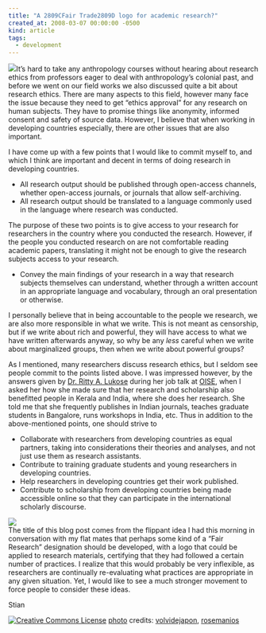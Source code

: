 ```yaml
---
title: "A 2809CFair Trade2809D logo for academic research?"
created_at: 2008-03-07 00:00:00 -0500
kind: article
tags:
  - development
---
```


[![](http://farm1.static.flickr.com/208/468843631_5cc9b31d54_m.jpg)](http://www.flickr.com/photos/55305480@N00/468843631/)It’s
hard to take any anthropology courses without hearing about research
ethics from professors eager to deal with anthropology’s colonial past,
and before we went on our field works we also discussed quite a bit
about research ethics. There are many aspects to this field, however
many face the issue because they need to get “ethics approval” for any
research on human subjects. They have to promise things like anonymity,
informed consent and safety of source data. However, I believe that when
working in developing countries especially, there are other issues that
are also important.

I have come up with a few points that I would like to commit myself to,
and which I think are important and decent in terms of doing research in
developing countries.

-   All research output should be published through open-access
  channels, whether open-access journals, or journals that allow
  self-archiving.
-   All research output should be translated to a language commonly used
  in the language where research was conducted.

The purpose of these two points is to give access to your research for
researchers in the country where you conducted the research. However, if
the people you conducted research on are not comfortable reading
academic papers, translating it might not be enough to give the research
subjects access to your research.

-   Convey the main findings of your research in a way that research
  subjects themselves can understand, whether through a written
  account in an appropriate language and vocabulary, through an oral
  presentation or otherwise.

I personally believe that in being accountable to the people we
research, we are also more responsible in what we write. This is not
meant as censorship, but if we write about rich and powerful, they will
have access to what we have written afterwards anyway, so why be any
*less* careful when we write about marginalized groups, then when we
write about powerful groups?

As I mentioned, many researchers discuss research ethics, but I seldom
see people commit to the points listed above. I was impressed however,
by the answers given by [Dr. Ritty A.
Lukose](http://www.gse.upenn.edu/faculty/lukose.html) during her job
talk at [OISE](http://www.oise.utoronto.ca), when I asked her how she
made sure that her research and scholarship also benefitted people in
Kerala and India, where she does her research. She told me that she
frequently publishes in Indian journals, teaches graduate students in
Bangalore, runs workshops in India, etc. Thus in addition to the
above-mentioned points, one should strive to

-   Collaborate with researchers from developing countries as equal
  partners, taking into considerations their theories and analyses,
  and not just use them as research assistants.
-   Contribute to training graduate students and young researchers in
  developing countries.
-   Help researchers in developing countries get their work published.
-   Contribute to scholarship from developing countries being made
  accessible online so that they can participate in the international
  scholarly discourse.

[![](http://farm1.static.flickr.com/133/354091619_1dbf98772c_m.jpg)](http://www.flickr.com/photos/69275268@N00/354091619/)\
 The title of this blog post comes from the flippant idea I had this
morning in conversation with my flat mates that perhaps some kind of a
“Fair Research” designation should be developed, with a logo that could
be applied to research materials, certifying that they had followed a
certain number of practices. I realize that this would probably be very
inflexible, as researchers are continually re-evaluating what practices
are appropriate in any given situation. Yet, I would like to see a much
stronger movement to force people to consider these ideas.

Stian

[![Creative Commons
License](http://reganmian.net/blog/wp-content/plugins/photo_dropper/images/cc.png)](http://www.photodropper.com/creative-commons/ "creative commons")
[photo](http://www.photodropper.com/photos/) credits:
[volvidejapon](http://www.flickr.com/photos/55305480@N00/468843631/ "volvidejapon"),
[](http://www.flickr.com/photos/55305480@N00/468843631/ "volvidejapon")[rosemanios](http://www.flickr.com/photos/69275268@N00/354091619/ "rosemanios")
